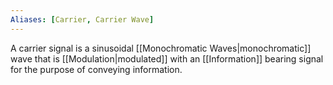 ```yaml
---
Aliases: [Carrier, Carrier Wave]
---
```

A carrier signal is a sinusoidal [[Monochromatic Waves|monochromatic]] wave that is [[Modulation|modulated]] with an [[Information]] bearing signal for the purpose of conveying information.